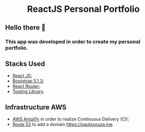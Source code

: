 <h1 align="center"> ReactJS Personal Portfolio </h1>

## Hello there 👋

### This app was developed in order to create my personal portfolio.

## Stacks Used

- [React JS](https://reactjs.org/);
- [Bootstrap 5.1.3](https://getbootstrap.com/);
- [React Router](https://reactrouter.com/);
- [Testing Library](https://testing-library.com/).

## Infrastructure AWS
- [AWS Amplify](https://aws.amazon.com/amplify/) in order to realize Continuous Delivery (CI);
- [Route 53](https://aws.amazon.com/route53/) to add a domain https://paulosouza.me.
